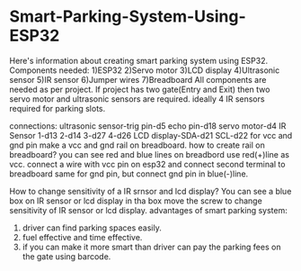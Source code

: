 # Smart-Parking-System-Using-ESP32
Here's information about creating smart parking system using ESP32.
Components needed:
1)ESP32
2)Servo motor
3)LCD display
4)Ultrasonic sensor
5)IR sensor
6)Jumper wires
7)Breadboard
All components are needed as per project.
If project has two gate(Entry and Exit) then two servo motor and ultrasonic sensors are required.
ideally 4 IR sensors required for parking slots.

connections:
ultrasonic sensor-trig pin-d5
           echo pin-d18
servo motor-d4
IR Sensor 1-d13
          2-d14
          3-d27
          4-d26
LCD display-SDA-d21
            SCL-d22
for vcc and gnd pin make a vcc and gnd rail on breadboard.
how to create rail on breadboard?
you can see red and blue lines on breadbord use red(+)line as vcc.
connect a wire with vcc pin on esp32 and connect second terminal to breadboard same for gnd pin, but connect gnd pin in blue(-)line.

How to change sensitivity of a IR srnsor and lcd display?
You can see a blue box on IR sensor or lcd display in tha box move the screw to change sensitivity of  IR sensor or lcd display. 
advantages of smart parking system:
1) driver can find parking spaces easily.
2) fuel effective and time effective.
3) if you can make it more smart than driver can pay the parking fees on the gate using barcode.







